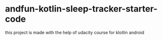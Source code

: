# andfun-kotlin-sleep-tracker-starter-code
this project is made with the help of udacity course for klotlin android

